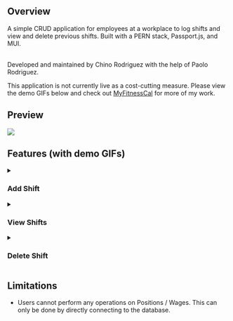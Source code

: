 <h2> Overview </h2>
A simple CRUD application for employees at a workplace to log shifts and view and delete previous shifts. Built with a PERN stack, Passport.js, and MUI. </br> </br>

Developed and maintained by Chino Rodriguez with the help of Paolo Rodriguez.

This application is not currently live as a cost-cutting measure. Please view the demo GIFs below and check out <a href="https://github.com/chino-rodriguez/MyFitnessCal">MyFitnessCal</a> for more of my work.

<h2> Preview </h2>
<img src="https://user-images.githubusercontent.com/106716130/200063076-860c5eba-5cb2-47df-9753-e23be459c05b.png" />

<h2> Features (with demo GIFs) </h2>

<details>
<summary>
<h3> Add Shift </h3>
</summary>
<img src="https://user-images.githubusercontent.com/106716130/200062390-3d1bda88-c62d-4778-9cc9-963c0594a50d.gif" />

</details>

<details>
<summary>
<h3> View Shifts </h3>
</summary>
<img src="https://user-images.githubusercontent.com/106716130/200062453-2678a43f-9d56-41d5-a5cc-ba3c577f0dc5.gif" />
</details>

<details>
<summary>
<h3> Delete Shift </h3>
</summary>
<img src="https://user-images.githubusercontent.com/106716130/200062424-25476fef-c20e-48ae-89bf-d02090d4fe8c.gif" />
</details>

<h2> Limitations </h2>
<ul>
<li>
Users cannot perform any operations on Positions / Wages. This can only be done by directly connecting to the database.
</li>
</ul>

